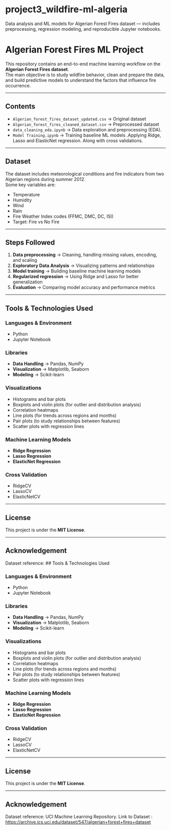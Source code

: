 # project3_wildfire-ml-algeria
Data analysis and ML models for Algerian Forest Fires dataset — includes preprocessing, regression modeling, and reproducible Jupyter notebooks.
# Algerian Forest Fires ML Project

This repository contains an end-to-end machine learning workflow on the **Algerian Forest Fires dataset**.  
The main objective is to study wildfire behavior, clean and prepare the data, and build predictive models to understand the factors that influence fire occurrence.

---

## Contents
- `Algerian_forest_fires_dataset_updated.csv` → Original dataset  
- `Algerian_forest_fires_cleaned_dataset.csv` → Preprocessed dataset  
- `data_cleaning_eda.ipynb` → Data exploration and preprocessing (EDA).
- `Model Training.ipynb` → Training baseline ML models .Applying Ridge, Lasso and ElasticNet regression.  Along with cross validations.

---

## Dataset
The dataset includes meteorological conditions and fire indicators from two Algerian regions during summer 2012.  
Some key variables are:  
- Temperature  
- Humidity  
- Wind  
- Rain  
- Fire Weather Index codes (FFMC, DMC, DC, ISI)  
- Target: Fire vs No Fire  

---

## Steps Followed
1. **Data preprocessing** → Cleaning, handling missing values, encoding, and scaling  
2. **Exploratory Data Analysis** → Visualizing patterns and relationships  
3. **Model training** → Building baseline machine learning models  
4. **Regularized regression** → Using Ridge and Lasso for better generalization  
5. **Evaluation** → Comparing model accuracy and performance metrics  

---
## Tools & Technologies Used

### Languages & Environment
- Python  
- Jupyter Notebook  

### Libraries
- **Data Handling** → Pandas, NumPy  
- **Visualization** → Matplotlib, Seaborn  
- **Modeling** → Scikit-learn  

### Visualizations
- Histograms and bar plots  
- Boxplots and violin plots (for outlier and distribution analysis)  
- Correlation heatmaps  
- Line plots (for trends across regions and months)  
- Pair plots (to study relationships between features)  
- Scatter plots with regression lines  

### Machine Learning Models
- **Ridge Regression**  
- **Lasso Regression**  
- **ElasticNet Regression**  

### Cross Validation
- RidgeCV  
- LassoCV  
- ElasticNetCV  

---

## License
This project is under the **MIT License**.  

---

## Acknowledgement
Dataset reference: ## Tools & Technologies Used

### Languages & Environment
- Python  
- Jupyter Notebook  

### Libraries
- **Data Handling** → Pandas, NumPy  
- **Visualization** → Matplotlib, Seaborn  
- **Modeling** → Scikit-learn  

### Visualizations
- Histograms and bar plots  
- Boxplots and violin plots (for outlier and distribution analysis)  
- Correlation heatmaps  
- Line plots (for trends across regions and months)  
- Pair plots (to study relationships between features)  
- Scatter plots with regression lines  

### Machine Learning Models
- **Ridge Regression**  
- **Lasso Regression**  
- **ElasticNet Regression**  

### Cross Validation
- RidgeCV  
- LassoCV  
- ElasticNetCV  

---

## License
This project is under the **MIT License**.  

---

## Acknowledgement
Dataset reference: UCI Machine Learning Repository.
Link to Dataset : https://archive.ics.uci.edu/dataset/547/algerian+forest+fires+dataset



